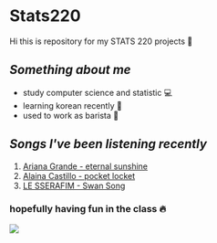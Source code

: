 # Stats220

Hi this is repository for my STATS 220 projects :raised_hands:

## *Something about me*
- study computer science and statistic :computer:
- learning korean recently :notebook:
- used to work as barista :cake:

## *Songs I've been listening recently* 
1. [Ariana Grande - eternal sunshine ](https://www.youtube.com/watch?v=dS_HLHozs1E)
2. [Alaina Castillo - pocket locket](https://www.youtube.com/watch?v=rMz1a078R0U)
3. [LE SSERAFIM - Swan Song](https://www.youtube.com/watch?v=eNxb2wt11sM)

### hopefully having fun in the class :fire: 

![](https://media.giphy.com/media/3o72FfM5HJydzafgUE/giphy.gif?cid=790b76113gc1zo8arvuk07ni50su813j5icegavt3q0m5a5r&ep=v1_gifs_search&rid=giphy.gif)

